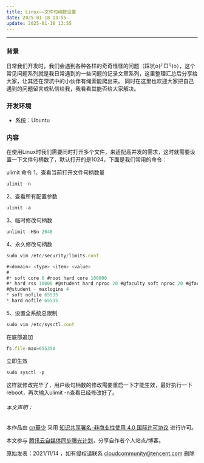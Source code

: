 ```yaml
---
title: Linux——文件句柄数设置
date: 2025-01-18 13:55
update: 2025-01-18 13:55
---
```



---
### 背景

日常我们开发时，我们会遇到各种各样的奇奇怪怪的问题（踩坑o(╯□╰)o），这个常见问题系列就是我日常遇到的一些问题的记录文章系列，这里整理汇总后分享给大家，让其还在深坑中的小伙伴有绳索能爬出来。 同时在这里也欢迎大家把自己遇到的问题留言或私信给我，我看看其能否给大家解决。

### 开发环境

-   系统：Ubuntu

### 内容

在使用Linux时我们需要同时打开多个文件，来适配高并发的需求，这时就需要设置一下文件句柄数了，默认打开的是1024，下面是我们常用的命令：

ulimit 命令 1、查看当前打开文件句柄数量

```javascript
ulimit -n
```
2、查看所有配置参数

```javascript
ulimit -a 
```
3、临时修改句柄数

```javascript
unlimit -HSn 2048
```
4、永久修改句柄数

```javascript
sudo vim /etc/security/limits.conf
```

```javascript
#<domain> <type> <item> <value> 
# 
#* soft core 0 #root hard core 100000 
#* hard rss 10000 #@student hard nproc 20 #@faculty soft nproc 20 #@faculty hard nproc 50 #ftp hard nproc 0 #ftp - chroot /ftp 
#@student - maxlogins 4 
* soft nofile 65535 
* hard nofile 65535
```

5、设置全系统总限制

```javascript
sudo vim /etc/sysctl.conf
```

在底部追加
```javascript
fs.file-max=655350
```
立即生效
```javascript
sudo sysctl -p
```
这样就修改完毕了，用户级句柄数的修改需要重启一下才能生效，最好执行一下reboot，再次输入ulimit -n查看已经修改好了。

###### 本文声明：

本作品由 [cn華少](https://cloud.tencent.com/developer/tools/blog-entry?target=https%3A%2F%2Flinks.jianshu.com%2Fgo%3Fto%3Dwww.cnhuashao.com&source=article&objectId=1905523) 采用 [知识共享署名-非商业性使用 4.0 国际许可协议](https://cloud.tencent.com/developer/tools/blog-entry?target=https%3A%2F%2Flinks.jianshu.com%2Fgo%3Fto%3Dhttp%253A%252F%252Fcreativecommons.org%252Flicenses%252Fby-nc%252F4.0%252F&source=article&objectId=1905523) 进行许可。

本文参与 [腾讯云自媒体同步曝光计划](https://cloud.tencent.com/developer/support-plan)，分享自作者个人站点/博客。

原始发表：2021/11/14 ，如有侵权请联系 [cloudcommunity@tencent.com](mailto:cloudcommunity@tencent.com) 删除
